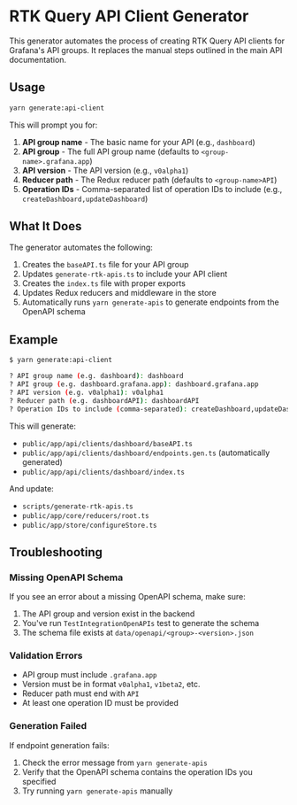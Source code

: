 # RTK Query API Client Generator

This generator automates the process of creating RTK Query API clients for Grafana's API groups. It replaces the manual steps outlined in the main API documentation.

## Usage

```bash
yarn generate:api-client
```

This will prompt you for:

1. **API group name** - The basic name for your API (e.g., `dashboard`)
2. **API group** - The full API group name (defaults to `<group-name>.grafana.app`)
3. **API version** - The API version (e.g., `v0alpha1`)
4. **Reducer path** - The Redux reducer path (defaults to `<group-name>API`)
5. **Operation IDs** - Comma-separated list of operation IDs to include (e.g., `createDashboard,updateDashboard`)

## What It Does

The generator automates the following:

1. Creates the `baseAPI.ts` file for your API group
2. Updates `generate-rtk-apis.ts` to include your API client
3. Creates the `index.ts` file with proper exports
4. Updates Redux reducers and middleware in the store
5. Automatically runs `yarn generate-apis` to generate endpoints from the OpenAPI schema

## Example

```bash
$ yarn generate:api-client

? API group name (e.g. dashboard): dashboard
? API group (e.g. dashboard.grafana.app): dashboard.grafana.app
? API version (e.g. v0alpha1): v0alpha1
? Reducer path (e.g. dashboardAPI): dashboardAPI
? Operation IDs to include (comma-separated): createDashboard,updateDashboard
```

This will generate:

- `public/app/api/clients/dashboard/baseAPI.ts`
- `public/app/api/clients/dashboard/endpoints.gen.ts` (automatically generated)
- `public/app/api/clients/dashboard/index.ts`

And update:

- `scripts/generate-rtk-apis.ts`
- `public/app/core/reducers/root.ts`
- `public/app/store/configureStore.ts`

## Troubleshooting

### Missing OpenAPI Schema

If you see an error about a missing OpenAPI schema, make sure:

1. The API group and version exist in the backend
2. You've run `TestIntegrationOpenAPIs` test to generate the schema
3. The schema file exists at `data/openapi/<group>-<version>.json`

### Validation Errors

- API group must include `.grafana.app`
- Version must be in format `v0alpha1`, `v1beta2`, etc.
- Reducer path must end with `API`
- At least one operation ID must be provided

### Generation Failed

If endpoint generation fails:

1. Check the error message from `yarn generate-apis`
2. Verify that the OpenAPI schema contains the operation IDs you specified
3. Try running `yarn generate-apis` manually
